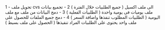 1 - تحويل ملف cvs الى ملف اكسيل ( جميع الطلبيات خلال الفترة )
2 - تجميع بيانات ملف يوميات فى يومية واحدة ( الطلبيات الفعلية )
3 - دمج البيانات من ملف مع ملف اليومية ( الطلبيات المطلوب تنفذها واضافة السعر )
4 - دمج جميع الملفات للحصول على ملف واحد يحتوى على الطلبيات المراد تنفيذها ( الحصول على ملف بسيط )
